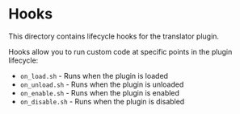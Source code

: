 # Hooks

This directory contains lifecycle hooks for the translator plugin.

Hooks allow you to run custom code at specific points in the plugin lifecycle:
- `on_load.sh` - Runs when the plugin is loaded
- `on_unload.sh` - Runs when the plugin is unloaded
- `on_enable.sh` - Runs when the plugin is enabled
- `on_disable.sh` - Runs when the plugin is disabled
